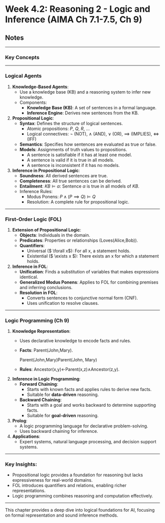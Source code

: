 # Week 4.2: Reasoning 2 - Logic and Inference (AIMA Ch 7.1-7.5, Ch 9)
## Notes
---
### **Key Concepts**

---

### **Logical Agents**

1. **Knowledge-Based Agents**:
    - Use a knowledge base (KB) and a reasoning system to infer new knowledge.
    - Components:
        - **Knowledge Base (KB)**: A set of sentences in a formal language.
        - **Inference Engine**: Derives new sentences from the KB.
2. **Propositional Logic**:
    - **Syntax**: Defines the structure of logical sentences.
        - Atomic propositions: $P$, $Q$, $R$, $\dots$
        - Logical connectives: $\neg$ (NOT), $\land$ (AND), $\lor$ (OR), $\implies$ (IMPLIES), $\iff$ (IFF)
    - **Semantics**: Specifies how sentences are evaluated as true or false.
    - **Models**: Assignments of truth values to propositions.
        - A sentence is satisfiable if it has at least one model.
        - A sentence is valid if it is true in all models.
        - A sentence is inconsistent if it has no models.
3. **Inference in Propositional Logic**:
    - **Soundness**: All derived sentences are true.
    - **Completeness**: All true sentences can be derived.
    - **Entailment**: $KB \models \alpha$: Sentence $\alpha$ is true in all models of $KB$.
    - Inference Rules:
        - Modus Ponens: $P \land (P \implies Q) \models Q$
        - Resolution: A complete rule for propositional logic.

---

### **First-Order Logic (FOL)**

1. **Extension of Propositional Logic**:
    - **Objects**: Individuals in the domain.
    - **Predicates**: Properties or relationships (Loves(Alice,Bob)).
    - **Quantifiers**:
        - Universal ($ \forall x$): For all x, a statement holds.
        - Existential ($ \exists x $): There exists an x for which a statement holds.
2. **Inference in FOL**:
    - **Unification**: Finds a substitution of variables that makes expressions identical.
    - **Generalized Modus Ponens**: Applies to FOL for combining premises and inferring conclusions.
    - **Resolution in FOL**:
        - Converts sentences to conjunctive normal form (CNF).
        - Uses unification to resolve clauses.

---

### **Logic Programming (Ch 9)**

1. **Knowledge Representation**:
    - Uses declarative knowledge to encode facts and rules.
    - **Facts**: Parent(John,Mary).
        
        Parent(John,Mary)Parent(John, Mary)
        
    - **Rules**: Ancestor(x,y)←Parent(x,z)∧Ancestor(z,y).
2. **Inference in Logic Programming**:
    - **Forward Chaining**:
        - Starts with known facts and applies rules to derive new facts.
        - Suitable for **data-driven** reasoning.
    - **Backward Chaining**:
        - Starts with a goal and works backward to determine supporting facts.
        - Suitable for **goal-driven** reasoning.
3. **Prolog**:
    - A logic programming language for declarative problem-solving.
    - Uses backward chaining for inference.
4. **Applications**:
    - Expert systems, natural language processing, and decision support systems.

---

### **Key Insights**:

- Propositional logic provides a foundation for reasoning but lacks expressiveness for real-world domains.
- FOL introduces quantifiers and relations, enabling richer representations.
- Logic programming combines reasoning and computation effectively.

---

This chapter provides a deep dive into logical foundations for AI, focusing on formal representation and sound inference methods.
